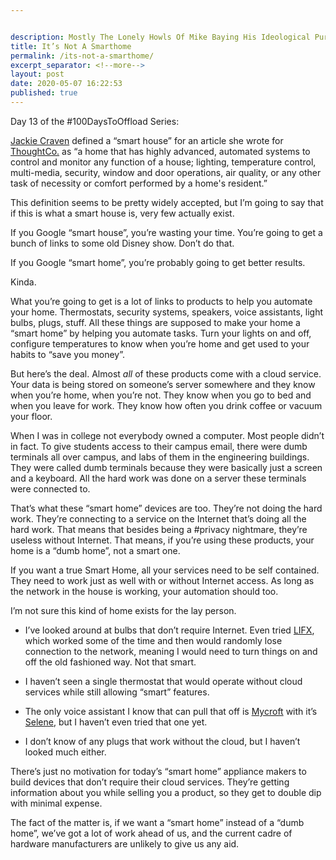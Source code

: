 ```yaml
---


description: Mostly The Lonely Howls Of Mike Baying His Ideological Purity At The Moon
title: It’s Not A Smarthome
permalink: /its-not-a-smarthome/
excerpt_separator: <!--more-->
layout: post
date: 2020-05-07 16:22:53
published: true
---
```


Day 13 of the #100DaysToOffload Series:

[Jackie Craven](https://www.thoughtco.com/jackie-craven-175845) defined a “smart house” for an article she wrote for [ThoughtCo.](https://www.thoughtco.com/what-is-a-smart-house-domotics-177572) as “a home that has highly advanced, automated systems to control and monitor any function of a house; lighting, temperature control, multi-media, security, window and door operations, air quality, or any other task of necessity or comfort performed by a home's resident.”

This definition seems to be pretty widely accepted, but I’m going to say that if this is what a smart house is, very few actually exist.

<!--more-->

If you Google “smart house”, you’re wasting your time. You’re going to get a bunch of links to some old Disney show. Don’t do that.

If you Google “smart home”, you’re probably going to get better results.

Kinda.

What you’re going to get is a lot of links to products to help you automate your home. Thermostats, security systems, speakers, voice assistants, light bulbs, plugs, stuff. All these things are supposed to make your home a “smart home” by helping you automate tasks. Turn your lights on and off, configure temperatures to know when you’re home and get used to your habits to “save you money”. 

But here’s the deal. Almost _all_ of these products come with a cloud service. Your data is being stored on someone’s server somewhere  and they know when you’re home, when you’re not. They know when you go to bed and when you leave for work. They know how often you drink coffee or vacuum your floor.

When I was in college not everybody owned a computer. Most people didn’t in fact. To give students access to their campus email, there were dumb terminals all over campus, and labs of them in the engineering buildings. They were called dumb terminals because they were basically just a screen and a keyboard. All the hard work was done on a server these terminals were connected to.

That’s what these “smart home” devices are too. They’re not doing the hard work. They’re connecting to a service on the Internet that’s doing all the hard work. That means that besides being a #privacy nightmare, they’re useless without Internet. That means, if you’re using these products, your home is a “dumb home”, not a smart one.

If you want a true Smart Home, all your services need to be self contained. They need to work just as well with or without Internet access. As long as the network in the house is working, your automation should too. 

I’m not sure this kind of home exists for the lay person. 

* I’ve looked around at bulbs that don’t require Internet. Even tried [LIFX](https://www.lifx.com), which worked some of the time and then would randomly lose connection to the network, meaning I would need to turn things on and off the old fashioned way. Not that smart.

* I haven’t seen a single thermostat that would operate without cloud services while still allowing “smart” features.

* The only voice assistant I know that can pull that off is [Mycroft](https://mycroft.ai) with it’s [Selene](https://github.com/MycroftAI/selene-backend), but I haven’t even tried that one yet. 

* I don’t know of any plugs that work without the cloud, but I haven’t looked much either.

There’s just no motivation for today’s “smart home” appliance makers to build devices that don’t require their cloud services. They’re getting information about you while selling you a product, so they get to double dip with minimal expense.

The fact of the matter is, if we want a “smart home” instead of a “dumb home”, we’ve got a lot of work ahead of us, and the current cadre of hardware manufacturers are unlikely to give us any aid.  
